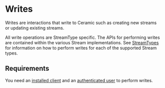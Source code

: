 # Writes
Writes are interactions that write to Ceramic such as creating new streams or updating existing streams.

All write operations are StreamType specific. The APIs for performing writes are contained within the various Stream implementations. See [StreamTypes](../../streamtypes/overview) for information on how to perform writes for each of the supported Stream types.

## Requirements
You need an [installed client](installation.md) and an [authenticated user](authentication.md) to perform writes.


</br>
</br>
</br>
